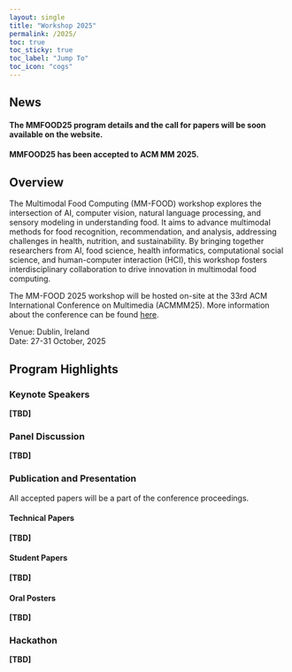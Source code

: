 ```yaml
---
layout: single
title: "Workshop 2025"
permalink: /2025/
toc: true
toc_sticky: true
toc_label: "Jump To"
toc_icon: "cogs"
---
```


## News
<div class="notice--success">
  <h4>The MMFOOD25 program details and the call for papers will be soon available on the website.</h4>
</div>
<div class="notice--info">
  <h4>MMFOOD25 has been accepted to ACM MM 2025.</h4>
</div>

## Overview
The Multimodal Food Computing (MM-FOOD) workshop explores the intersection of AI, computer vision, natural language processing, and sensory modeling in understanding food. It aims to advance multimodal methods for food recognition, recommendation, and analysis, addressing challenges in health, nutrition, and sustainability. By bringing together researchers from AI, food science, health informatics, computational social science, and human-computer interaction (HCI), this workshop fosters interdisciplinary collaboration to drive innovation in multimodal food computing.


The MM-FOOD 2025 workshop will be hosted on-site at the 33rd ACM International Conference on Multimedia (ACMMM25). More information about the conference can be found <a href="https://acmmm2025.org/" target="_blank"> here</a>.

<i class="fas fa-map-marker-alt"></i> Venue: Dublin, Ireland <br>
<i class="fas fa-calendar-alt"></i> Date: 27-31 October, 2025


## Program Highlights

### Keynote Speakers
**[TBD]**

### Panel Discussion
**[TBD]**

### Publication and Presentation 
All accepted papers will be a part of the conference proceedings.

#### Technical Papers
**[TBD]**

#### Student Papers
**[TBD]**

#### Oral Posters
**[TBD]**

### Hackathon
**[TBD]**